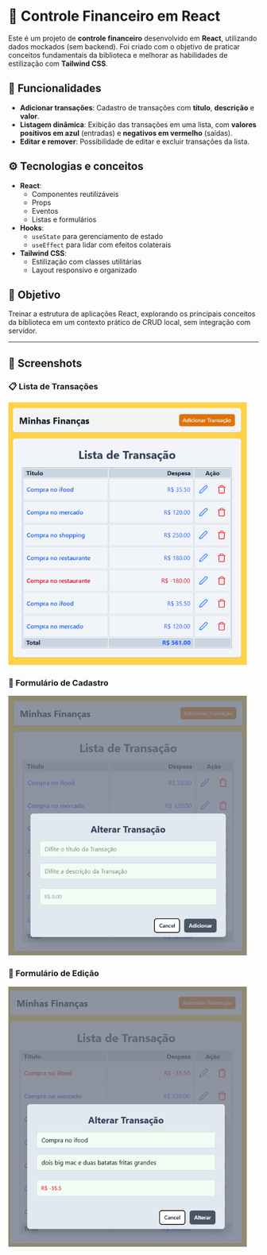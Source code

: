 # 💸 Controle Financeiro em React

Este é um projeto de **controle financeiro** desenvolvido em **React**, utilizando dados mockados (sem backend). Foi criado com o objetivo de praticar conceitos fundamentais da biblioteca e melhorar as habilidades de estilização com **Tailwind CSS**.

## 🚀 Funcionalidades

- **Adicionar transações**: Cadastro de transações com **título**, **descrição** e **valor**.
- **Listagem dinâmica**: Exibição das transações em uma lista, com **valores positivos em azul** (entradas) e **negativos em vermelho** (saídas).
- **Editar e remover**: Possibilidade de editar e excluir transações da lista.

## ⚙️ Tecnologias e conceitos

- **React**:
  - Componentes reutilizáveis
  - Props
  - Eventos
  - Listas e formulários
- **Hooks**:
  - `useState` para gerenciamento de estado
  - `useEffect` para lidar com efeitos colaterais
- **Tailwind CSS**:
  - Estilização com classes utilitárias
  - Layout responsivo e organizado

## 🎯 Objetivo

Treinar a estrutura de aplicações React, explorando os principais conceitos da biblioteca em um contexto prático de CRUD local, sem integração com servidor.

---

## 📸 Screenshots

### 📋 Lista de Transações

<img src="./src/assets/screenshot-lista.png" alt="Lista de Transações" width="480"/>

### 📝 Formulário de Cadastro

<img src="./src/assets/screenshot-formAdd.png" alt="Formulário de Cadastro" width="480"/>

### 📝 Formulário de Edição

<img src="./src/assets/screenshot-formEdit.png" alt="Formulário de Edição" width="480"/>
